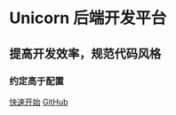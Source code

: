 
# Unicorn 后端开发平台

## 提高开发效率，规范代码风格
### 约定高于配置

[快速开始](./content/start/quickStart.md)
[GitHub](https://github.com/docsifyjs/docsify/)

